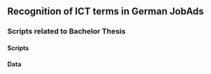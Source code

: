 ## Recognition of ICT terms in German JobAds
### Scripts related to Bachelor Thesis

#### Scripts


#### Data

